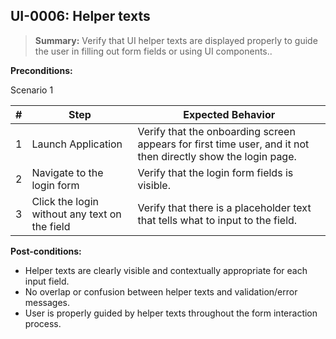 ## **UI-0006:** Helper texts  

> **Summary:** Verify that UI helper texts are displayed properly to guide the user in filling out form fields or using UI components..  <br>

**Preconditions:**  

Scenario 1 

 | \# | Step | Expected Behavior | 
 |----|------|-------------------| 
 |  1 |   Launch Application   | Verify that the onboarding screen appears for first time user, and it not then directly show the login page.   | 
 |  2 |   Navigate to the login form   | Verify that the login form fields is visible.   | 
 |  3 |   Click the login without any text on the field   | Verify that there is a placeholder text that tells what to input to the field.   |  

**Post-conditions:**  

 - Helper texts are clearly visible and contextually appropriate for each input field.
 - No overlap or confusion between helper texts and validation/error messages.
 - User is properly guided by helper texts throughout the form interaction process.
